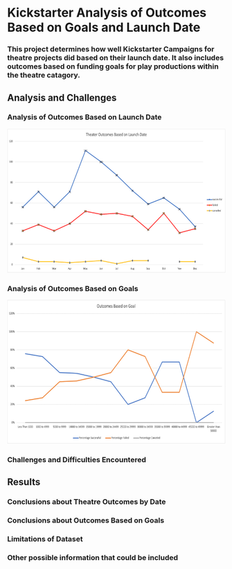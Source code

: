 # Kickstarter Analysis of Outcomes Based on Goals and Launch Date
### This project determines how well Kickstarter Campaigns for theatre projects did based on their launch date.  It also includes outcomes based on funding goals for play productions within the theatre catagory.
## Analysis and Challenges
### Analysis of Outcomes Based on Launch Date
<p align="center">
  <img src="Resources/Theater_Outcomes_vs_Launch.png" width="620" height="333">
  
### Analysis of Outcomes Based on Goals
<p align="center">
  <img src="Resources/Outcomes_Based_on_Goals.png" width="668" height="333">

### Challenges and Difficulties Encountered
## Results
### Conclusions about Theatre Outcomes by Date
### Conclusions about Outcomes Based on Goals
### Limitations of Dataset
### Other possible information that could be included
